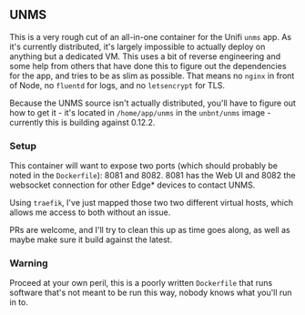 ## UNMS

This is a very rough cut of an all-in-one container for the Unifi `unms` app. As it's currently distributed, it's largely impossible to actually deploy on anything but a dedicated VM. This uses a bit of reverse engineering and some help from others that have done this to figure out the dependencies for the app, and tries to be as slim as possible. That means no `nginx` in front of Node, no `fluentd` for logs, and no `letsencrypt` for TLS. 

Because the UNMS source isn't actually distributed, you'll have to figure out how to get it - it's located in `/home/app/unms` in the `unbnt/unms` image - currently this is building against 0.12.2.


### Setup

This container will want to expose two ports (which should probably be noted in the `Dockerfile`): 8081 and 8082. 8081 has the Web UI and 8082 the websocket connection for other Edge* devices to contact UNMS. 

Using `traefik`, I've just mapped those two two different virtual hosts, which allows me access to both without an issue. 

PRs are welcome, and I'll try to clean this up as time goes along, as well as maybe make sure it build against the latest. 


### Warning

Proceed at your own peril, this is a poorly written `Dockerfile` that runs software that's not meant to be run this way, nobody knows what you'll run in to. 

